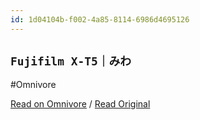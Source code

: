 ```yaml
---
id: 1d04104b-f002-4a85-8114-6986d4695126
---
```


## `Fujifilm X-T5｜みわ`
#Omnivore

[Read on Omnivore](https://omnivore.app/me/fujifilm-x-t-5-1901ccfa55d) / [Read Original](https://note.com/miwa_chang/n/n49209887b8ce)



